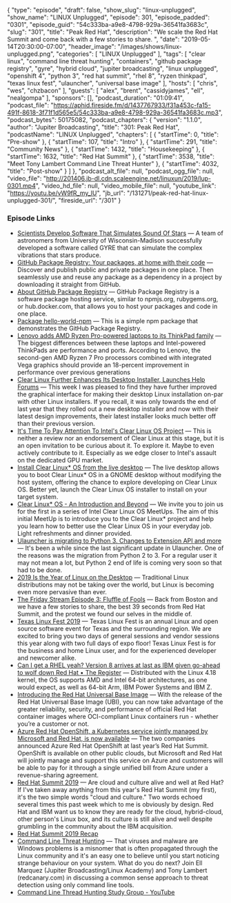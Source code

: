 {
  "type": "episode",
  "draft": false,
  "show_slug": "linux-unplugged",
  "show_name": "LINUX Unplugged",
  "episode": 301,
  "episode_padded": "0301",
  "episode_guid": "54c333ba-a9e8-4798-929a-36541fa3683c",
  "slug": "301",
  "title": "Peak Red Hat",
  "description": "We scale the Red Hat Summit and come back with a few stories to share. ",
  "date": "2019-05-14T20:30:00-07:00",
  "header_image": "/images/shows/linux-unplugged.png",
  "categories": [
    "LINUX Unplugged"
  ],
  "tags": [
    "clear linux",
    "command line threat hunting",
    "containers",
    "github package registry",
    "gyre",
    "hybrid cloud",
    "jupiter broadcasting",
    "linux unplugged",
    "openshift 4",
    "python 3",
    "red hat summit",
    "rhel 8",
    "ryzen thinkpad",
    "texas linux fest",
    "ulauncher",
    "universal base image"
  ],
  "hosts": [
    "chris",
    "wes",
    "chzbacon"
  ],
  "guests": [
    "alex",
    "brent",
    "cassidyjames",
    "ell",
    "nealgompa"
  ],
  "sponsors": [],
  "podcast_duration": "01:09:41",
  "podcast_file": "https://aphid.fireside.fm/d/1437767933/f31a453c-fa15-491f-8618-3f71f1d565e5/54c333ba-a9e8-4798-929a-36541fa3683c.mp3",
  "podcast_bytes": 50175082,
  "podcast_chapters": {
    "version": "1.1.0",
    "author": "Jupiter Broadcasting",
    "title": "301: Peak Red Hat",
    "podcastName": "LINUX Unplugged",
    "chapters": [
      {
        "startTime": 0,
        "title": "Pre-show"
      },
      {
        "startTime": 107,
        "title": "Intro"
      },
      {
        "startTime": 291,
        "title": "Community News"
      },
      {
        "startTime": 1432,
        "title": "Housekeeping"
      },
      {
        "startTime": 1632,
        "title": "Red Hat Summit"
      },
      {
        "startTime": 3538,
        "title": "Meet Tony Lambert Command Line Threat Hunter"
      },
      {
        "startTime": 4032,
        "title": "Post-show"
      }
    ]
  },
  "podcast_alt_file": null,
  "podcast_ogg_file": null,
  "video_file": "http://201406.jb-dl.cdn.scaleengine.net/linuxun/2019/lup-0301.mp4",
  "video_hd_file": null,
  "video_mobile_file": null,
  "youtube_link": "https://youtu.be/vW9fR_my_lU",
  "jb_url": "/131271/peak-red-hat-linux-unplugged-301/",
  "fireside_url": "/301"
}


### Episode Links

  * [Scientists Develop Software That Simulates Sound Of Stars](https://www.techtimes.com/articles/242474/20190428/scientists-develop-software-that-simulates-sound-of-stars.htm "Scientists Develop Software That Simulates Sound Of Stars") — A team of astronomers from University of Wisconsin-Madison successfully developed a software called GYRE that can simulate the complex vibrations that stars produce.
  * [GitHub Package Registry: Your packages, at home with their code](https://github.com/features/package-registry "GitHub Package Registry: Your packages, at home with their code") — Discover and publish public and private packages in one place. Then seamlessly use and reuse any package as a dependency in a project by downloading it straight from GitHub. 
  * [About GitHub Package Registry](https://help.github.com/en/articles/about-github-package-registry "About GitHub Package Registry") — GitHub Package Registry is a software package hosting service, similar to npmjs.org, rubygems.org, or hub.docker.com, that allows you to host your packages and code in one place.
  * [Package hello-world-npm](https://github.com/Codertocat/hello-world-npm/packages/10696?version=1.0.1 "Package hello-world-npm") — This is a simple npm package that demonstrates the GitHub Package Registry. 
  * [Lenovo adds AMD Ryzen Pro-powered laptops to its ThinkPad family](https://arstechnica.com/gadgets/2019/05/lenovo-adds-amd-ryzen-pro-powered-laptops-to-its-thinkpad-family/ "Lenovo adds AMD Ryzen Pro-powered laptops to its ThinkPad family") — The biggest differences between these laptops and Intel-powered ThinkPads are performance and ports. According to Lenovo, the second-gen AMD Ryzen 7 Pro processors combined with integrated Vega graphics should provide an 18-percent improvement in performance over previous generations
  * [Clear Linux Further Enhances Its Desktop Installer, Launches Help Forums](https://www.phoronix.com/scan.php?page=news_item&px=Clear-Linux-Desktop-Installer-2 "Clear Linux Further Enhances Its Desktop Installer, Launches Help Forums") — This week I was pleased to find they have further improved the graphical interface for making their desktop Linux installation on-par with other Linux installers. If you recall, it was only towards the end of last year that they rolled out a new desktop installer and now with their latest design improvements, their latest installer looks much better off than their previous version. 
  * [It's Time To Pay Attention To Intel's Clear Linux OS Project](https://www.forbes.com/sites/jasonevangelho/2019/05/13/its-time-to-pay-attention-to-intels-clear-linux-os-project/#5004b8885c49 "It's Time To Pay Attention To Intel's Clear Linux OS Project") — This is neither a review nor an endorsement of Clear Linux at this stage, but it is an open invitation to be curious about it. To explore it. Maybe to even actively contribute to it. Especially as we edge closer to Intel's assault on the dedicated GPU market.
  * [Install Clear Linux* OS from the live desktop](https://clearlinux.org/documentation/clear-linux/get-started/bare-metal-install-desktop "Install Clear Linux* OS from the live desktop") — The live desktop allows you to boot Clear Linux* OS in a GNOME desktop without modifying the host system, offering the chance to explore developing on Clear Linux OS. Better yet, launch the Clear Linux OS installer to install on your target system.
  * [Clear Linux* OS - An Introduction and Beyond](https://clearlinux.org/news-blogs/clear-linux-os-introduction-and-beyond "Clear Linux* OS - An Introduction and Beyond") — We invite you to join us for the first in a series of Intel Clear Linux OS MeetUps. The aim of this initial MeetUp is to introduce you to the Clear Linux* project and help you learn how to better use the Clear Linux OS in your everyday job. Light refreshments and dinner provided.
  * [Ulauncher is migrating to Python 3. Changes to Extension API and more](https://mailchi.mp/fbb4b54c426a/ulauncher-is-migrating-to-python-3-changes-to-extension-api-and-more "Ulauncher is migrating to Python 3. Changes to Extension API and more") — It's been a while since the last significant update in Ulauncher. One of the reasons was the migration from Python 2 to 3. For a regular user it may not mean a lot, but Python 2 end of life is coming very soon so that had to be done.
  * [2019 Is the Year of Linux on the Desktop](https://www.howtogeek.com/414036/2019-is-the-year-of-linux-on-the-desktop/ "2019 Is the Year of Linux on the Desktop") — Traditional Linux distributions may not be taking over the world, but Linux is becoming even more pervasive than ever.
  * [The Friday Stream Episode 3: Fluffle of Fools](https://fridaystream.com/3 "The Friday Stream Episode 3: Fluffle of Fools") — Back from Boston and we have a few stories to share, the best 39 seconds from Red Hat Summit, and the protest we found our selves in the middle of. 
  * [Texas Linux Fest 2019](https://2019.texaslinuxfest.org/ "Texas Linux Fest 2019") — Texas Linux Fest is an annual Linux and open source software event for Texas and the surrounding region. We are excited to bring you two days of general sessions and vendor sessions this year along with two full days of expo floor! Texas Linux Fest is for the business and home Linux user, and for the experienced developer and newcomer alike.
  * [Can I get a RHEL yeah? Version 8 arrives at last as IBM given go-ahead to wolf down Red Hat • The Register](https://www.theregister.co.uk/2019/05/07/red_hat_enterprise_linux_8/ "Can I get a RHEL yeah? Version 8 arrives at last as IBM given go-ahead to wolf down Red Hat • The Register") — Distributed with the Linux 4.18 kernel, the OS supports AMD and Intel 64-bit architectures, as one would expect, as well as 64-bit Arm, IBM Power Systems and IBM Z.
  * [Introducing the Red Hat Universal Base Image](https://www.redhat.com/en/blog/introducing-red-hat-universal-base-image "Introducing the Red Hat Universal Base Image") — With the release of the Red Hat Universal Base Image (UBI), you can now take advantage of the greater reliability, security, and performance of official Red Hat container images where OCI-compliant Linux containers run - whether you’re a customer or not. 
  * [Azure Red Hat OpenShift, a Kubernetes service jointly managed by Microsoft and Red Hat, is now available](https://www.geekwire.com/2019/azure-red-hat-openshift-kubernetes-service-jointly-managed-microsoft-red-hat-now-available/ "Azure Red Hat OpenShift, a Kubernetes service jointly managed by Microsoft and Red Hat, is now available") — The two companies announced Azure Red Hat OpenShift at last year’s Red Hat Summit. OpenShift is available on other public clouds, but Microsoft and Red Hat will jointly manage and support this service on Azure and customers will be able to pay for it through a single unified bill from Azure under a revenue-sharing agreement.
  * [Red Hat Summit 2019](https://linuxunplugged.com/articles/red-hat-summit-2019 "Red Hat Summit 2019") — Are cloud and culture alive and well at Red Hat? If I've taken away anything from this year's Red Hat Summit (my first), it's the two simple words "cloud and culture." Two words echoed several times this past week which to me is obviously by design. Red Hat and IBM want us to know they are ready for the cloud, hybrid-cloud, other person's Linux box, and its culture is still alive and well despite grumbling in the community about the IBM acquisition.
  * [Red Hat Summit 2019 Recap](https://www.youtube.com/watch?v=hxGTGWwLTio&feature=youtu.be "Red Hat Summit 2019 Recap")
  * [Command Line Threat Hunting](https://www.meetup.com/jupiterbroadcasting/events/260707829/ "Command Line Threat Hunting") — That viruses and malware are Windows problems is a misnomer that is often propagated through the Linux community and it's an easy one to believe until you start noticing strange behaviour on your system. What do you do next? Join Ell Marquez (Jupiter Broadcasting/Linux Academy) and Tony Lambert (redcanary.com) in discussing a common sense approach to threat detection using only command line tools. 
  * [Command Line Thread Hunting Study Group - YouTube](https://www.youtube.com/watch?v=jy9SAUHEWdU "Command Line Thread Hunting Study Group - YouTube")


